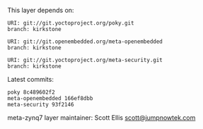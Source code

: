 This layer depends on:

    URI: git://git.yoctoproject.org/poky.git
    branch: kirkstone

    URI: git://git.openembedded.org/meta-openembedded
    branch: kirkstone

    URI: git://git.yoctoproject.org/meta-security.git
    branch: kirkstone

Latest commits:

    poky 8c489602f2
    meta-openembedded 166ef8dbb
    meta-security 93f2146

meta-zynq7 layer maintainer: Scott Ellis <scott@jumpnowtek.com>
